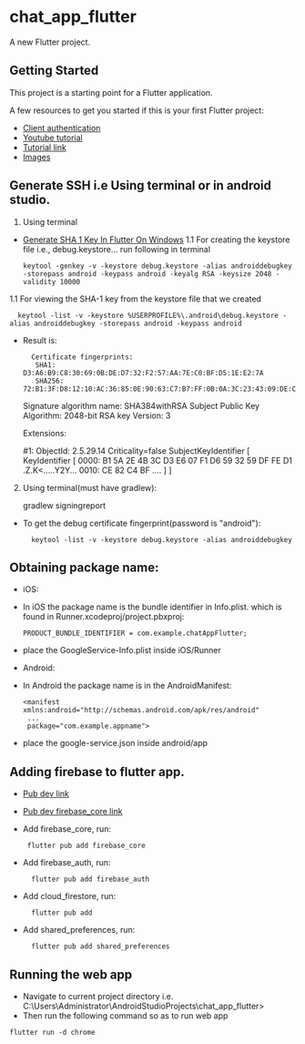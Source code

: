 # chat_app_flutter

A new Flutter project.

## Getting Started

This project is a starting point for a Flutter application.

A few resources to get you started if this is your first Flutter project:

- [Client authentication](https://developers.google.com/android/guides/client-auth)
- [Youtube tutorial](https://www.youtube.com/watch?v=Qwk5oIAkgnY&t=704s&ab_channel=BackslashFlutter)
- [Tutorial link](https://github.com/backslashflutter/group_chatapp_flutter_firebase)
- [Images](https://drive.google.com/file/d/1yqDo2_gDkmfVOnYCoT5uElUSXv9aZpcO/view)

## Generate SSH i.e Using terminal or in android studio.
1. Using terminal
- [Generate SHA 1 Key In Flutter On Windows](https://www.youtube.com/watch?v=wGOTwojezy8&ab_channel=BackslashFlutter)
  1.1 For creating the keystore file i.e., debug.keystore... run following in terminal

      keytool -genkey -v -keystore debug.keystore -alias androiddebugkey -storepass android -keypass android -keyalg RSA -keysize 2048 -validity 10000

1.1 For viewing the SHA-1 key from the keystore file that we created

      keytool -list -v -keystore %USERPROFILE%\.android\debug.keystore -alias androiddebugkey -storepass android -keypass android

- Result is:

        Certificate fingerprints:
         SHA1: D3:A6:B9:C8:30:69:0B:DE:D7:32:F2:57:AA:7E:C0:BF:D5:1E:E2:7A
         SHA256: 72:B1:3F:D8:12:10:AC:36:85:0E:90:63:C7:B7:FF:0B:0A:3C:23:43:09:DE:C0:A8:E9:2E:06:98:B5:79:7E:02
  	Signature algorithm name: SHA384withRSA
  	Subject Public Key Algorithm: 2048-bit RSA key
  	Version: 3
  	
  	Extensions:
  	
  	#1: ObjectId: 2.5.29.14 Criticality=false
  	SubjectKeyIdentifier [
  	KeyIdentifier [
  	0000: B1 5A 2E 4B 3C D3 E6 07   F1 D6 59 32 59 DF FE D1  .Z.K<.....Y2Y...
  	0010: CE 82 C4 BF                                        ....
  	]
  	]

2. Using terminal(must have gradlew):

   gradlew signingreport



- To get the debug certificate fingerprint(password is "android"):

        keytool -list -v -keystore debug.keystore -alias androiddebugkey


## Obtaining package name:
- iOS:
- In iOS the package name is the bundle identifier in Info.plist. which is found in Runner.xcodeproj/project.pbxproj:

      PRODUCT_BUNDLE_IDENTIFIER = com.example.chatAppFlutter; 
- place the GoogleService-Info.plist  inside iOS/Runner <br>
- Android: 
- In Android the package name is in the AndroidManifest:

      <manifest xmlns:android="http://schemas.android.com/apk/res/android"
       ...
       package="com.example.appname">
- place the google-service.json  inside android/app <br>

## Adding firebase to flutter app.
- [Pub dev link](https://pub.dev/packages)
- [Pub dev firebase_core link](https://pub.dev/packages/firebase_core/install)
- Add firebase_core, run: 

       flutter pub add firebase_core
- Add firebase_auth, run:

        flutter pub add firebase_auth
- Add cloud_firestore, run:

        flutter pub add 
- Add shared_preferences, run:

        flutter pub add shared_preferences

## Running the web app
- Navigate to current project directory i.e. C:\Users\Administrator\AndroidStudioProjects\chat_app_flutter>
- Then run the following command so as to run web app

```
flutter run -d chrome
```